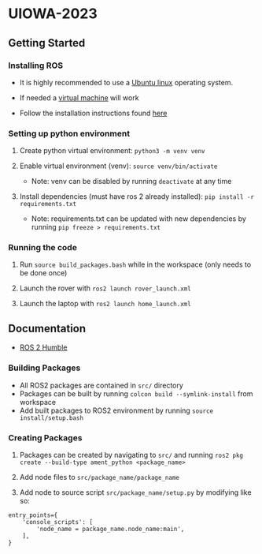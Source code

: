 # UIOWA-2023

## Getting Started

### Installing ROS

- It is highly recommended to use a [Ubuntu linux](https://ubuntu.com/desktop) operating system.

- If needed a [virtual machine](https://www.virtualbox.org/wiki/Downloads) will work

- Follow the installation instructions found [here](https://docs.ros.org/en/humble/Installation/Ubuntu-Install-Debians.html)

### Setting up python environment

1. Create python virtual environment: 
```python3 -m venv venv```

2. Enable virtual environment (venv): 
```source venv/bin/activate```

    - Note: venv can be disabled by running ```deactivate``` at any time

3. Install dependencies (must have ros 2 already installed): 
```pip install -r requirements.txt```

    - Note: requirements.txt can be updated with new dependencies by running ```pip freeze > requirements.txt```

### Running the code

1. Run ```source build_packages.bash``` while in the workspace (only needs to be done once)

2. Launch the rover with ```ros2 launch rover_launch.xml```

3. Launch the laptop with ```ros2 launch home_launch.xml```

## Documentation

- [ROS 2 Humble](https://docs.ros.org/en/humble/Tutorials.html)
  
### Building Packages

- All ROS2 packages are contained in ```src/``` directory
- Packages can be built by running ```colcon build --symlink-install``` from workspace
- Add built packages to ROS2 environment by running ```source install/setup.bash```
  
### Creating Packages

1. Packages can be created by navigating to ```src/``` and running ```ros2 pkg create --build-type ament_python <package_name>```
   
2.  Add node files to ```src/package_name/package_name```
   
3.  Add node to source script ```src/package_name/setup.py``` by modifying like so:
```
entry_points={
    'console_scripts': [
        'node_name = package_name.node_name:main',
    ],
}
```